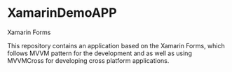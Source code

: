 # XamarinDemoAPP
Xamarin Forms 

This repository contains an application based on the Xamarin Forms, which follows MVVM pattern for the development and as well as using MVVMCross for developing cross platform applications. 
